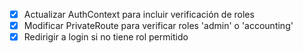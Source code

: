 - [x] Actualizar AuthContext para incluir verificación de roles
- [x] Modificar PrivateRoute para verificar roles 'admin' o 'accounting'
- [x] Redirigir a login si no tiene rol permitido
